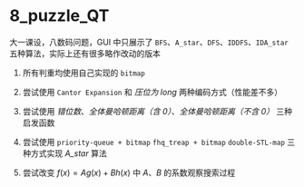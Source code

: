 # 8_puzzle_QT

大一课设，八数码问题，GUI 中只展示了 `BFS`、`A_star`、`DFS`、`IDDFS`、`IDA_star` 五种算法，实际上还有很多略作改动的版本

1. 所有判重均使用自己实现的 `bitmap`

2. 尝试使用 `Cantor Expansion` 和 *压位为 long* 两种编码方式（性能差不多）

3. 尝试使用 *错位数*、*全体曼哈顿距离（含 0）*、*全体曼哈顿距离（不含 0）* 三种启发函数

4. 尝试使用 `priority-queue + bitmap` `fhq_treap + bitmap` `double-STL-map` 三种方式实现 *A_star* 算法

5. 尝试改变 $f(x)=Ag(x)+Bh(x)$ 中 $A$、$B$ 的系数观察搜索过程
